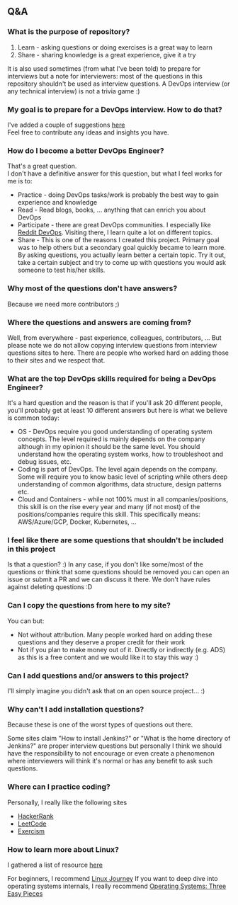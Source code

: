 ## Q&A

### What is the purpose of repository?

1. Learn - asking questions or doing exercises is a great way to learn
2. Share - sharing knowledge is a great experience, give it a try

It is also used sometimes (from what I've been told) to prepare for interviews but a note for interviewers: most of the questions in this repository shouldn't be used as interview questions. A DevOps interview (or any technical interview) is not a trivia game :)

### My goal is to prepare for a DevOps interview. How to do that?

I've added a couple of suggestions [here](prepare_for_interview.md)<br>
Feel free to contribute any ideas and insights you have.

### How do I become a better DevOps Engineer?

That's a great question.<br>
I don't have a definitive answer for this question, but what I feel works for me is to:

  * Practice - doing DevOps tasks/work is probably the best way to gain experience and knowledge
  * Read - Read blogs, books, ... anything that can enrich you about DevOps
  * Participate - there are great DevOps communities. I especially like [Reddit DevOps](https://www.reddit.com/r/devops). Visiting there, I learn quite a lot on different topics.
  * Share - This is one of the reasons I created this project. Primary goal was to help others but a secondary goal quickly became to learn more. By asking questions, you actually learn better a certain topic. Try it out, take a certain subject and try to come up with questions you would ask someone to test his/her skills.

### Why most of the questions don't have answers?

Because we need more contributors ;)

### Where the questions and answers are coming from?

Well, from everywhere - past experience, colleagues, contributors, ... But please note we do not allow copying interview questions from interview questions sites to here. There are people who worked hard on adding those to their sites and we respect that.

### What are the top DevOps skills required for being a DevOps Engineer?

It's a hard question and the reason is that if you'll ask 20 different people, you'll probably get at least 10 different answers but here is what we believe is common today:

* OS - DevOps require you good understanding of operating system concepts. The level required is mainly depends on the company although in my opinion it should be the same level. You should understand how the operating system works, how to troubleshoot and debug issues, etc.
* Coding is part of DevOps. The level again depends on the company. Some will require you to know basic level of scripting while others deep understanding of common algorithms, data structure, design patterns etc.
* Cloud and Containers - while not 100% must in all companies/positions, this skill is on the rise every year and many (if not most) of the positions/companies require this skill. This specifically means: AWS/Azure/GCP, Docker, Kubernetes, ...

### I feel like there are some questions that shouldn't be included in this project

Is that a question? :)
In any case, if you don't like some/most of the questions or think that some questions should be removed you can open an issue or submit a PR and we can discuss it there. We don't have rules against deleting questions :D

### Can I copy the questions from here to my site?

You can but:

* Not without attribution. Many people worked hard on adding these questions and they deserve a proper credit for their work
* Not if you plan to make money out of it. Directly or indirectly (e.g. ADS) as this is a free content and we would like it to stay this way :)

### Can I add questions and/or answers to this project?

I'll simply imagine you didn't ask that on an open source project... :)

### Why can't I add installation questions?

Because these is one of the worst types of questions out there.

Some sites claim "How to install Jenkins?" or "What is the home directory of Jenkins?" are proper interview questions but personally I think we should have the responsibility to not encourage or even create a phenomenon where interviewers will think it's normal or has any benefit to ask such questions.

### Where can I practice coding?

Personally, I really like the following sites

* [HackerRank](https://www.hackerrank.com)
* [LeetCode](https://leetcode.com)
* [Exercism](https://exercism.io)

### How to learn more about Linux?

I gathered a list of resource [here](http://devopsbit.com/resources/linux)

For beginners, I recommend [Linux Journey](https://linuxjourney.com)
If you want to deep dive into operating systems internals, I really recommend [Operating Systems: Three Easy Pieces](http://pages.cs.wisc.edu/~remzi/OSTEP)
